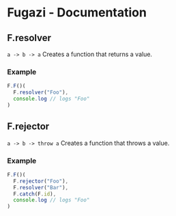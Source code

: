 Fugazi - Documentation
================================================================================

## F.resolver
`a -> b -> a`
Creates a function that returns a value.
### Example
```js
F.F()(
  F.resolver("Foo"),
  console.log // logs "Foo"
)
```

## F.rejector
`a -> b -> throw a`
Creates a function that throws a value.
### Example
```js
F.F()(
  F.rejector("Foo"),
  F.resolver("Bar"),
  F.catch(F.id),
  console.log // logs "Foo"
)
